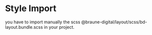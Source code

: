 
# Style Import
you have to import manually the scss @braune-digital/layout/scss/bd-layout.bundle.scss in your project. 
